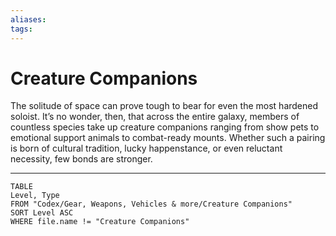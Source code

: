 ```yaml
---
aliases: 
tags: 
---
```


# Creature Companions

The solitude of space can prove tough to bear for even the most hardened soloist. It’s no wonder, then, that across the entire galaxy, members of countless species take up creature companions ranging from show pets to emotional support animals to combat-ready mounts. Whether such a pairing is born of cultural tradition, lucky happenstance, or even reluctant necessity, few bonds are stronger.

---
``` dataview
TABLE
Level, Type
FROM "Codex/Gear, Weapons, Vehicles & more/Creature Companions"
SORT Level ASC
WHERE file.name != "Creature Companions"
```
